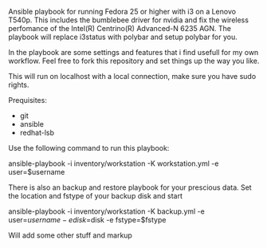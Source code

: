 Ansible playbook for running Fedora 25 or higher with i3 on a Lenovo T540p.
This includes the bumblebee driver for nvidia and fix the wireless perfomance of the Intel(R) Centrino(R) Advanced-N 6235 AGN.
The playbook will replace i3status with polybar and setup polybar for you.

In the playbook are some settings and features that i find usefull for my own workflow.
Feel free to fork this repository and set things up the way you like.

This will run on localhost with a local connection, make sure you have sudo rights.

Prequisites:
- git
- ansible
- redhat-lsb

Use the following command to run this playbook:

ansible-playbook -i inventory/workstation -K workstation.yml -e user=$username


There is also an backup and restore playbook for your prescious data.
Set the location and fstype of your backup disk and start

ansible-playbook -i inventory/workstation -K backup.yml -e user=$username -e disk=$disk -e fstype=$fstype

Will add some other stuff and markup
